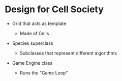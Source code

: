# Design for Cell Society

+ Grid that acts as template
	* Made of Cells

+ Species superclass
	* Subclasses that represent different algorithms

+ Game Engine class
	* Runs the "Game Loop" 


